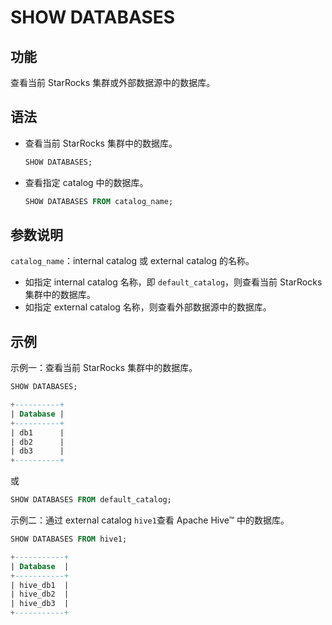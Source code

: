 # SHOW DATABASES

## 功能

查看当前 StarRocks 集群或外部数据源中的数据库。

## 语法

- 查看当前 StarRocks 集群中的数据库。

    ```SQL
    SHOW DATABASES;
    ```

- 查看指定 catalog 中的数据库。

    ```SQL
    SHOW DATABASES FROM catalog_name;
    ```

## 参数说明

`catalog_name`：internal catalog 或 external catalog 的名称。

- 如指定 internal catalog 名称，即 `default_catalog`，则查看当前 StarRocks 集群中的数据库。
- 如指定 external catalog 名称，则查看外部数据源中的数据库。

## 示例

示例一：查看当前 StarRocks 集群中的数据库。

```SQL
SHOW DATABASES;

+----------+
| Database |
+----------+
| db1      |
| db2      |
| db3      |
+----------+
```

或

```SQL
SHOW DATABASES FROM default_catalog;
```

示例二：通过 external catalog `hive1`查看 Apache Hive™ 中的数据库。

```SQL
SHOW DATABASES FROM hive1;

+-----------+
| Database  |
+-----------+
| hive_db1  |
| hive_db2  |
| hive_db3  |
+-----------+
```
